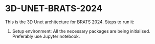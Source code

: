 # 3D-UNET-BRATS-2024
This is the 3D Unet architecture for BRATS 2024.
Steps to run it:
1. Setup environment: All the necessary packages are being initialised. Preferably use Jupyter notebook.